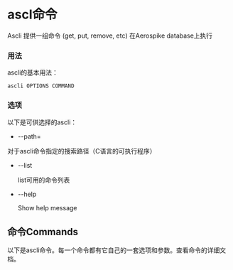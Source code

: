 # ascl命令

Ascli 提供一组命令 (get, put, remove, etc) 在Aerospike database上执行


### 用法

ascli的基本用法：

```ascli OPTIONS COMMAND```


### 选项

以下是可供选择的ascli：

* --path=<path>

 对于ascli命令指定的搜索路径（C语言的可执行程序）

* --list

  list可用的命令列表

* --help
 
   Show help message


## 命令Commands

以下是ascli命令。每一个命令都有它自己的一套选项和参数。查看命令的详细文档。